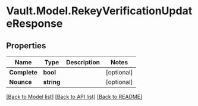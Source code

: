 # Vault.Model.RekeyVerificationUpdateResponse

## Properties

Name | Type | Description | Notes
------------ | ------------- | ------------- | -------------
**Complete** | **bool** |  | [optional] 
**Nounce** | **string** |  | [optional] 

[[Back to Model list]](../README.md#documentation-for-models) [[Back to API list]](../README.md#documentation-for-api-endpoints) [[Back to README]](../README.md)

